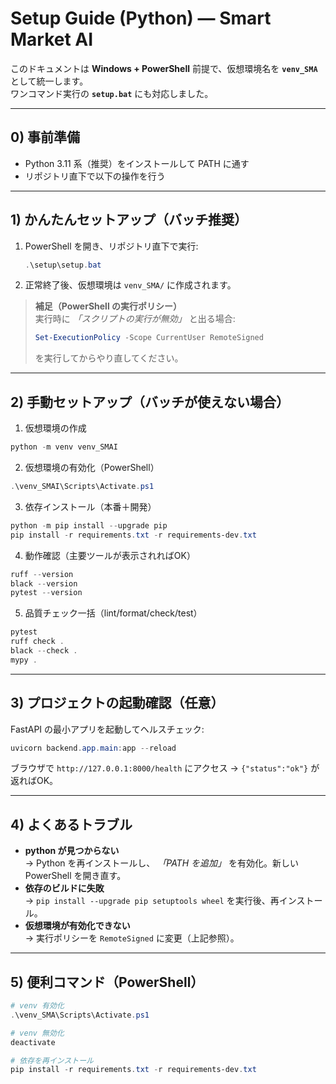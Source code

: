 # Setup Guide (Python) — Smart Market AI

このドキュメントは **Windows + PowerShell** 前提で、仮想環境名を **`venv_SMA`** として統一します。  
ワンコマンド実行の **`setup.bat`** にも対応しました。

---

## 0) 事前準備
- Python 3.11 系（推奨）をインストールして PATH に通す
- リポジトリ直下で以下の操作を行う

---

## 1) かんたんセットアップ（バッチ推奨）
1. PowerShell を開き、リポジトリ直下で実行:
   ```powershell
   .\setup\setup.bat
   ```
2. 正常終了後、仮想環境は `venv_SMA/` に作成されます。

> **補足（PowerShell の実行ポリシー）**  
> 実行時に *「スクリプトの実行が無効」* と出る場合:
> ```powershell
> Set-ExecutionPolicy -Scope CurrentUser RemoteSigned
> ```
> を実行してからやり直してください。

---

## 2) 手動セットアップ（バッチが使えない場合）

1) 仮想環境の作成
```powershell
python -m venv venv_SMAI
```

2) 仮想環境の有効化（PowerShell）
```powershell
.\venv_SMAI\Scripts\Activate.ps1
```

3) 依存インストール（本番＋開発）
```powershell
python -m pip install --upgrade pip
pip install -r requirements.txt -r requirements-dev.txt
```

4) 動作確認（主要ツールが表示されればOK）
```powershell
ruff --version
black --version
pytest --version
```

5) 品質チェック一括（lint/format/check/test）
```powershell
pytest
ruff check .
black --check .
mypy .
```

---

## 3) プロジェクトの起動確認（任意）
FastAPI の最小アプリを起動してヘルスチェック:
```powershell
uvicorn backend.app.main:app --reload
```
ブラウザで `http://127.0.0.1:8000/health` にアクセス → `{"status":"ok"}` が返ればOK。

---

## 4) よくあるトラブル
- **python が見つからない**  
  → Python を再インストールし、 *「PATH を追加」* を有効化。新しい PowerShell を開き直す。
- **依存のビルドに失敗**  
  → `pip install --upgrade pip setuptools wheel` を実行後、再インストール。
- **仮想環境が有効化できない**  
  → 実行ポリシーを `RemoteSigned` に変更（上記参照）。

---

## 5) 便利コマンド（PowerShell）
```powershell
# venv 有効化
.\venv_SMA\Scripts\Activate.ps1

# venv 無効化
deactivate

# 依存を再インストール
pip install -r requirements.txt -r requirements-dev.txt
```
